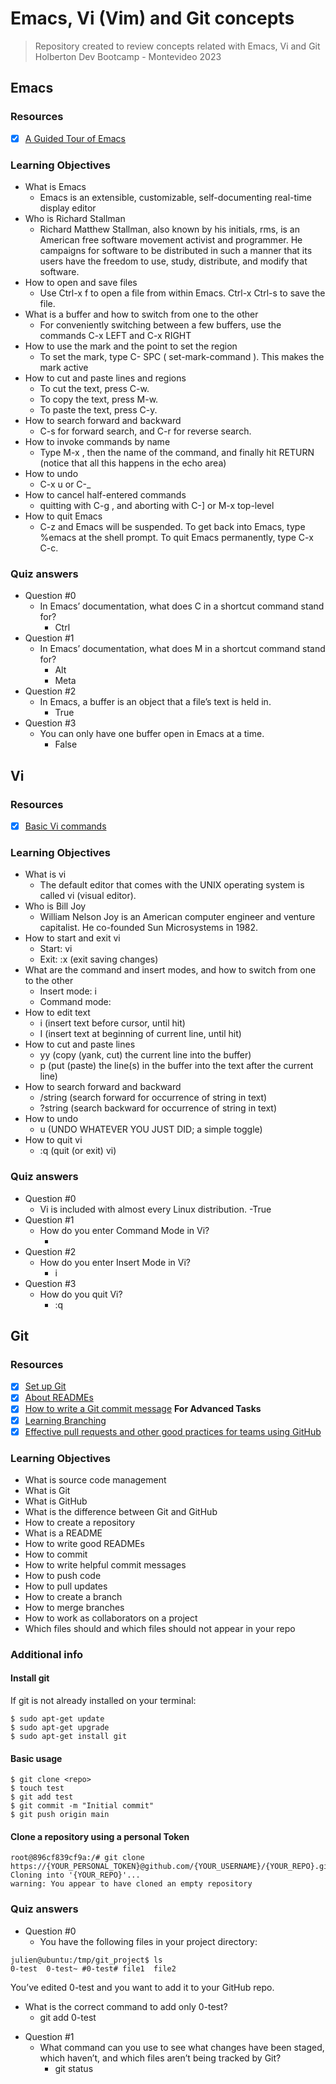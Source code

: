 # Emacs, Vi (Vim) and Git concepts
> Repository created to review concepts related with Emacs, Vi and Git <br>
Holberton Dev Bootcamp - Montevideo 2023
## Emacs
### Resources
- [x] [A Guided Tour of Emacs](https://www.gnu.org/software/emacs/tour/)
### Learning Objectives
* What is Emacs
	- Emacs is an extensible, customizable, self-documenting real-time display editor
* Who is Richard Stallman
	- Richard Matthew Stallman, also known by his initials, rms, is an American free software movement activist and programmer. He campaigns for software to be distributed in such a manner that its users have the freedom to use, study, distribute, and modify that software.
* How to open and save files
	- Use Ctrl-x f to open a file from within Emacs. Ctrl-x Ctrl-s to save the file.
* What is a buffer and how to switch from one to the other
	- For conveniently switching between a few buffers, use the commands C-x LEFT and C-x RIGHT
* How to use the mark and the point to set the region
	- To set the mark, type C- SPC ( set-mark-command ). This makes the mark active
* How to cut and paste lines and regions
	- To cut the text, press C-w.
	- To copy the text, press M-w.
	- To paste the text, press C-y.
* How to search forward and backward
	- C-s for forward search, and C-r for reverse search.
* How to invoke commands by name
	- Type M-x , then the name of the command, and finally hit RETURN (notice that all this happens in the echo area)
* How to undo
	- C-x u or C-_
* How to cancel half-entered commands
	- quitting with C-g , and aborting with C-] or M-x top-level
* How to quit Emacs
	- C-z and Emacs will be suspended. To get back into Emacs, type %emacs at the shell prompt. To quit Emacs permanently, type C-x C-c.
### Quiz answers
* Question #0
	- In Emacs’ documentation, what does C in a shortcut command stand for?
		- Ctrl
* Question #1
	- In Emacs’ documentation, what does M in a shortcut command stand for?
		- Alt
		- Meta
* Question #2
	- In Emacs, a buffer is an object that a file’s text is held in.
		- True
* Question #3
	- You can only have one buffer open in Emacs at a time.
		- False
## Vi
### Resources
- [x] [Basic Vi commands](https://www.cs.colostate.edu/helpdocs/vi.html)
### Learning Objectives
* What is vi
	- The default editor that comes with the UNIX operating system is called vi (visual editor).
* Who is Bill Joy
	- William Nelson Joy is an American computer engineer and venture capitalist. He co-founded Sun Microsystems in 1982.
* How to start and exit vi
	- Start: vi <filename>
	- Exit: :x (exit saving changes)
* What are the command and insert modes, and how to switch from one to the other
	- Insert mode: i
	- Command mode: <ESC>
* How to edit text
	- i (insert text before cursor, until <Esc> hit)
	- I (insert text at beginning of current line, until <Esc> hit)
* How to cut and paste lines
	- yy (copy (yank, cut) the current line into the buffer)
	- p (put (paste) the line(s) in the buffer into the text after the current line)
* How to search forward and backward
	- /string (search forward for occurrence of string in text)
	- ?string (search backward for occurrence of string in text)
* How to undo
	- u (UNDO WHATEVER YOU JUST DID; a simple toggle)
* How to quit vi
	- :q<Return> (quit (or exit) vi)
### Quiz answers
* Question #0
	- Vi is included with almost every Linux distribution.
		-True
* Question #1
	- How do you enter Command Mode in Vi?
		- <ESC>
* Question #2
	- How do you enter Insert Mode in Vi?
		- i
* Question #3
	- How do you quit Vi?
		- :q<Return>
## Git
### Resources
- [x] [Set up Git](https://docs.github.com/en/get-started/quickstart/set-up-git)
- [x] [About READMEs](https://docs.github.com/en/repositories/managing-your-repositorys-settings-and-features/customizing-your-repository/about-readmes)
- [x] [How to write a Git commit message](https://cbea.ms/git-commit/)
**For Advanced Tasks**
- [x] [Learning Branching](https://learngitbranching.js.org/?locale=es_ES)
- [x] [Effective pull requests and other good practices for teams using GitHub](https://codeinthehole.com/tips/pull-requests-and-other-good-practices-for-teams-using-github/)
### Learning Objectives
* What is source code management
* What is Git
* What is GitHub
* What is the difference between Git and GitHub
* How to create a repository
* What is a README
* How to write good READMEs
* How to commit
* How to write helpful commit messages
* How to push code
* How to pull updates
* How to create a branch
* How to merge branches
* How to work as collaborators on a project
* Which files should and which files should not appear in your repo
### Additional info
#### Install git
If git is not already installed on your terminal:
```
$ sudo apt-get update
$ sudo apt-get upgrade
$ sudo apt-get install git
```
#### Basic usage
```
$ git clone <repo>
$ touch test
$ git add test
$ git commit -m "Initial commit"
$ git push origin main
```
#### Clone a repository using a personal Token
```
root@896cf839cf9a:/# git clone https://{YOUR_PERSONAL_TOKEN}@github.com/{YOUR_USERNAME}/{YOUR_REPO}.git                  
Cloning into '{YOUR_REPO}'...
warning: You appear to have cloned an empty repository
```
### Quiz answers
* Question #0
	- You have the following files in your project directory:

```
julien@ubuntu:/tmp/git_project$ ls
0-test  0-test~ #0-test# file1  file2
```
You’ve edited 0-test and you want to add it to your GitHub repo. 
- What is the correct command to add only 0-test?
	- git add 0-test
* Question #1
	- What command can you use to see what changes have been staged, which haven’t, and which files aren’t being tracked by Git?
		- git status
